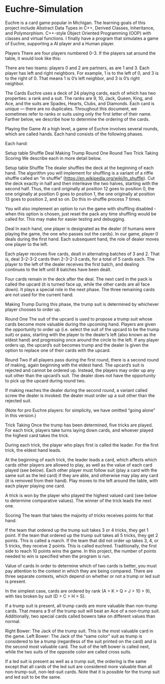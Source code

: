 # Euchre-Simulation
Euchre is a card game popular in Michigan.  The learning goals of this project include Abstract Data Types in C++, Derived Classes, Inheritance, and Polymorphism. C++-style Object Oriented Programming (OOP) with classes and virtual functions.  I finally have a program that simulates a game of Euchre, supporting a AI player and a Human player.


Players
There are four players numbered 0-3. If the players sat around the table, it would look like this:



There are two teams: players 0 and 2 are partners, as are 1 and 3. Each player has left and right neighbors. For example, 1 is to the left of 0, and 3 is to the right of 0. That means 1 is 0’s left neighbor, and 3 is 0’s right neighbor.

The Cards
Euchre uses a deck of 24 playing cards, each of which has two properties: a rank and a suit. The ranks are 9, 10, Jack, Queen, King, and Ace, and the suits are Spades, Hearts, Clubs, and Diamonds. Each card is unique — there are no duplicates. Throughout this document, we sometimes refer to ranks or suits using only the first letter of their name. Farther below, we describe how to determine the ordering of the cards.

Playing the Game
At a high level, a game of Euchre involves several rounds, which are called hands. Each hand consists of the following phases.

Each hand:

Setup table
Shuffle
Deal
Making Trump
Round One
Round Two
Trick Taking
Scoring
We describe each in more detail below.

Setup table
Shuffle
The dealer shuffles the deck at the beginning of each hand. The algorithm you will implement for shuffling is a variant of a riffle shuffle called an “in shuffle” (https://en.wikipedia.org/wiki/In_shuffle). Cut the deck exactly in half and then interleave the two halves, starting with the second half. Thus, the card originally at position 12 goes to position 0, the one originally at position 0 goes to position 1, the one originally at position 13 goes to position 2, and so on. Do this in-shuffle process 7 times.

You will also implement an option to run the game with shuffling disabled - when this option is chosen, just reset the pack any time shuffling would be called for. This may make for easier testing and debugging.

Deal
In each hand, one player is designated as the dealer (if humans were playing the game, the one who passes out the cards). In our game, player 0 deals during the first hand. Each subsequent hand, the role of dealer moves one player to the left.

Each player receives five cards, dealt in alternating batches of 3 and 2. That is, deal 3-2-3-2 cards then 2-3-2-3 cards, for a total of 5 cards each. The player to the left of the dealer receives the first batch, and dealing continues to the left until 8 batches have been dealt.

Four cards remain in the deck after the deal. The next card in the pack is called the upcard (it is turned face up, while the other cards are all face down). It plays a special role in the next phase. The three remaining cards are not used for the current hand.

Making Trump
During this phase, the trump suit is determined by whichever player chooses to order up.

Round One
The suit of the upcard is used to propose a trump suit whose cards become more valuable during the upcoming hand. Players are given the opportunity to order up (i.e. select the suit of the upcard to be the trump suit) or pass, starting with the player to the dealer’s left (also known as the eldest hand) and progressing once around the circle to the left. If any player orders up, the upcard’s suit becomes trump and the dealer is given the option to replace one of their cards with the upcard.

Round Two
If all players pass during the first round, there is a second round of making, again beginning with the eldest hand. The upcard’s suit is rejected and cannot be ordered up. Instead, the players may order up any suit other than the upcard’s suit. The dealer does not have the opportunity to pick up the upcard during round two.

If making reaches the dealer during the second round, a variant called screw the dealer is invoked: the dealer must order up a suit other than the rejected suit.

(Note for pro Euchre players: for simplicity, we have omitted “going alone” in this version.)

Trick Taking
Once the trump has been determined, five tricks are played. For each trick, players take turns laying down cards, and whoever played the highest card takes the trick.

During each trick, the player who plays first is called the leader. For the first trick, the eldest hand leads.

At the beginning of each trick, the leader leads a card, which affects which cards other players are allowed to play, as well as the value of each card played (see below). Each other player must follow suit (play a card with the same suit as the led card) if they are able, and otherwise may play any card (it is removed from their hand). Play moves to the left around the table, with each player playing one card.

A trick is won by the player who played the highest valued card (see below to determine comparative values). The winner of the trick leads the next one.

Scoring
The team that takes the majority of tricks receives points for that hand.

If the team that ordered up the trump suit takes 3 or 4 tricks, they get 1 point.
If the team that ordered up the trump suit takes all 5 tricks, they get 2 points. This is called a march.
If the team that did not order up takes 3, 4, or 5 tricks, they receive 2 points. This is called euchred.
Traditionally, the first side to reach 10 points wins the game. In this project, the number of points needed to win is specified when the program is run.

Value of cards
In order to determine which of two cards is better, you must pay attention to the context in which they are being compared. There are three separate contexts, which depend on whether or not a trump or led suit is present.

In the simplest case, cards are ordered by rank (A > K > Q > J > 10 > 9), with ties broken by suit (D > C > H > S).

If a trump suit is present, all trump cards are more valuable than non-trump cards. That means a 9 of the trump suit will beat an Ace of a non-trump suit. Additionally, two special cards called bowers take on different values than normal.

Right Bower: The Jack of the trump suit. This is the most valuable card in the game.
Left Bower: The Jack of the “same color” suit as trump is considered to be a trump (regardless of the suit printed on the card) and is the second most valuable card.
The suit of the left bower is called next, while the two suits of the opposite color are called cross suits.

If a led suit is present as well as a trump suit, the ordering is the same except that all cards of the led suit are considered more valuable than all non-trump-suit, non-led-suit cards. Note that it is possible for the trump suit and led suit to be the same.

